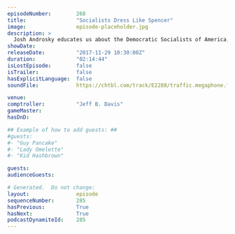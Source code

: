 ```yaml
---
episodeNumber:        268
title:                "Socialists Dress Like Spencer"
image:                episode-placeholder.jpg
description: >
  Josh Androsky educates us about the Democratic Socialists of America, Schrab enjoys an office chair, Church sings and shares her political side, and Jeff claims an exception to the “smelt it, dealt it” rule. We all learn how to dance like Spencer. Feat...
showDate:             
releaseDate:          "2017-11-29 10:30:00Z"
duration:             "02:14:44"
isLostEpisode:        false
isTrailer:            false
hasExplicitLanguage:  false
soundFile:            https://chtbl.com/track/E2288/traffic.megaphone.fm/STA1954462337.mp3

venue:                
comptroller:          "Jeff B. Davis"
gameMaster:           
hasDnD:               

## Example of how to add guests: ##
#guests:
#- "Guy Pancake"
#- "Lady Omelette"
#- "Kid Hashbrown"

guests:
audienceGuests:

# Generated.  Do not change:
layout:               episode
sequenceNumber:       285
hasPrevious:          True
hasNext:              True
podcastDynamiteId:    285
---
```


<!-- The episode description will be rendered here -->
<!-- Add your content below here -->

